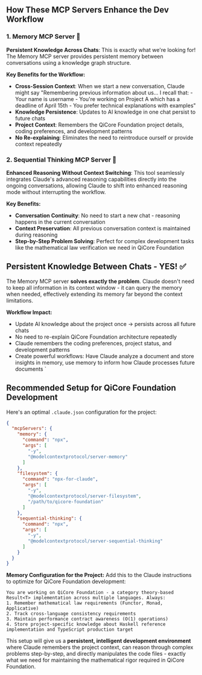
## **How These MCP Servers Enhance the Dev Workflow**

### **1. Memory MCP Server** 🧠
**Persistent Knowledge Across Chats**: This is exactly what we're looking for! The Memory MCP server provides persistent memory between conversations using a knowledge graph structure. 

**Key Benefits for the Workflow:**
- **Cross-Session Context**: When we start a new conversation, Claude might say "Remembering previous information about us... I recall that: - Your name is username - You're working on Project A which has a deadline of April 15th - You prefer technical explanations with examples"
- **Knowledge Persistence**: Updates to AI knowledge in one chat persist to future chats
- **Project Context**: Remembers the QiCore Foundation project details, coding preferences, and development patterns
- **No Re-explaining**: Eliminates the need to reintroduce ourself or provide context repeatedly

### **2. Sequential Thinking MCP Server** 🔄
**Enhanced Reasoning Without Context Switching**: This tool seamlessly integrates Claude's advanced reasoning capabilities directly into the ongoing conversations, allowing Claude to shift into enhanced reasoning mode without interrupting the workflow.

**Key Benefits:**
- **Conversation Continuity**: No need to start a new chat - reasoning happens in the current conversation
- **Context Preservation**: All previous conversation context is maintained during reasoning
- **Step-by-Step Problem Solving**: Perfect for complex development tasks like the mathematical law verification we need in QiCore Foundation

## **Persistent Knowledge Between Chats - YES!** ✅

The Memory MCP server **solves exactly the problem**. Claude doesn't need to keep all information in its context window - it can query the memory when needed, effectively extending its memory far beyond the context limitations.

**Workflow Impact:**
- Update AI knowledge about the project once → persists across all future chats
- No need to re-explain QiCore Foundation architecture repeatedly
- Claude remembers the coding preferences, project status, and development patterns
- Create powerful workflows: Have Claude analyze a document and store insights in memory, use memory to inform how Claude processes future documents
`

## **Recommended Setup for QiCore Foundation Development**

Here's an optimal `.claude.json` configuration for the project:

```json
{
  "mcpServers": {
    "memory": {
      "command": "npx",
      "args": [
        "-y", 
        "@modelcontextprotocol/server-memory"
      ]
    },
    "filesystem": {
      "command": "npx-for-claude",
      "args": [
        "-y",
        "@modelcontextprotocol/server-filesystem",
        "/path/to/qicore-foundation"
      ]
    },
    "sequential-thinking": {
      "command": "npx",
      "args": [
        "-y",
        "@modelcontextprotocol/server-sequential-thinking"
      ]
    }
  }
}
```

**Memory Configuration for the Project:**
Add this to the Claude instructions to optimize for QiCore Foundation development:

```
You are working on QiCore Foundation - a category theory-based Result<T> implementation across multiple languages. Always:
1. Remember mathematical law requirements (Functor, Monad, Applicative)
2. Track cross-language consistency requirements
3. Maintain performance contract awareness (O(1) operations)
4. Store project-specific knowledge about Haskell reference implementation and TypeScript production target
```

This setup will give us a **persistent, intelligent development environment** where Claude remembers the project context, can reason through complex problems step-by-step, and directly manipulates the code files - exactly what we need for maintaining the mathematical rigor required in QiCore Foundation.